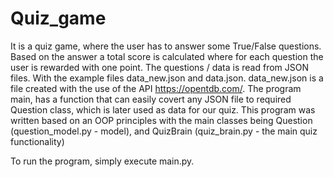 # Quiz_game

It is a quiz game, where the user has to answer some True/False questions.
Based on the answer a total score is calculated where for each question the user
is rewarded with one point. 
The questions / data is read from JSON files. With the example files data_new.json and
data.json. 
data_new.json is a file created with the use of the API https://opentdb.com/.
The program main, has a function that can easily covert any JSON file to required
Question class, which is later used as data for our quiz. 
This program was written based on an OOP principles with the main classes
being Question (question_model.py - model), and QuizBrain (quiz_brain.py - the
main quiz functionality)

To run the program, simply execute main.py.

